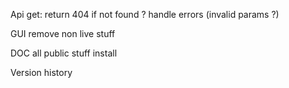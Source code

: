 

Api 
  get: return 404 if not found
  ? handle errors (invalid params ?)
  
GUI
  remove non live stuff
  
DOC
  all public stuff
  install

Version history
